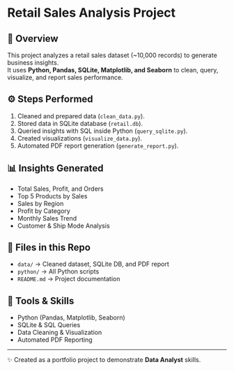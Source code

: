 # Retail Sales Analysis Project

## 📌 Overview
This project analyzes a retail sales dataset (~10,000 records) to generate business insights.  
It uses **Python, Pandas, SQLite, Matplotlib, and Seaborn** to clean, query, visualize, and report sales performance.

## ⚙️ Steps Performed
1. Cleaned and prepared data (`clean_data.py`).
2. Stored data in SQLite database (`retail.db`).
3. Queried insights with SQL inside Python (`query_sqlite.py`).
4. Created visualizations (`visualize_data.py`).
5. Automated PDF report generation (`generate_report.py`).

## 📊 Insights Generated
- Total Sales, Profit, and Orders
- Top 5 Products by Sales
- Sales by Region
- Profit by Category
- Monthly Sales Trend
- Customer & Ship Mode Analysis

## 📂 Files in this Repo
- `data/` → Cleaned dataset, SQLite DB, and PDF report
- `python/` → All Python scripts
- `README.md` → Project documentation

## 🚀 Tools & Skills
- Python (Pandas, Matplotlib, Seaborn)
- SQLite & SQL Queries
- Data Cleaning & Visualization
- Automated PDF Reporting

---
✨ Created as a portfolio project to demonstrate **Data Analyst** skills.
